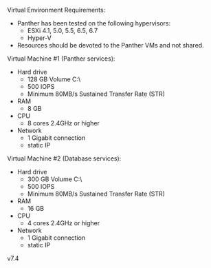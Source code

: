 ﻿Virtual Environment Requirements:
* Panther has been tested on the following hypervisors:
  * ESXi 4.1, 5.0, 5.5, 6.5, 6.7
  * Hyper-V
* Resources should be devoted to the Panther VMs and not shared.

Virtual Machine #1 (Panther services):
* Hard drive
  * 128 GB Volume C:\
  * 500 IOPS
  * Minimum 80MB/s Sustained Transfer Rate (STR)
* RAM
  * 8 GB
* CPU
  * 8 cores 2.4GHz or higher
* Network
  * 1 Gigabit connection
  * static IP

Virtual Machine #2 (Database services):
* Hard drive
  * 300 GB Volume C:\
  * 500 IOPS
  * Minimum 80MB/s Sustained Transfer Rate (STR)
* RAM
  * 16 GB
* CPU
  * 4 cores 2.4GHz or higher
* Network
  * 1 Gigabit connection
  * static IP

v7.4
